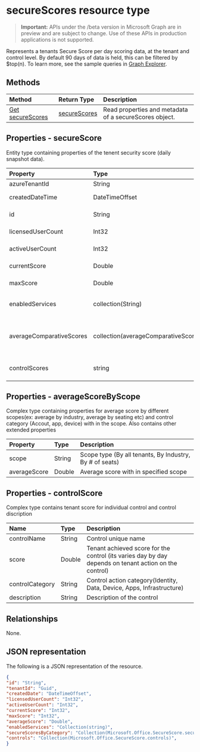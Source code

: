 # secureScores resource type

> **Important:** APIs under the /beta version in Microsoft Graph are in preview and are subject to change. Use of these APIs in production applications is not supported.

Represents a tenants Secure Score per day scoring data, at the tenant and control level. By default 90 days of data is held, this can be filtered by $top(n). To learn more, see the sample queries in [Graph Explorer](https://developer.microsoft.com/en-us/graph/graph-explorer).


## Methods

| Method   | Return Type|Description|
|:---------------|:--------|:----------|
|[Get secureScores](../api/get_secureScores.md) | [secureScores](secureScores.md) |Read properties and metadata of a secureScores object.|


## Properties - secureScore
Entity type containing properties of the tenent security score (daily snapshot data).

|Property |Type |Description |
|:--|:--|:--|
|	azureTenantId	|	String	|	GUID string for tenant ID	|
|	createdDateTime	|	DateTimeOffset	|	The date  when the entity is created
|	id	|	String	|	Combination of azureTenantId_createdDateTime	|
|	licensedUserCount	|	Int32	|	Licensed user count of the provided tenant	|
|	activeUserCount	|	Int32	|	Active user count of the given tenant	|
|	currentScore	|	Double	|	Tenant current attained score on specified date	|
|	maxScore |	Double	|	Tenant maximum possible score on specified date	|
|	enabledServices |	collection(String)	|	Microsoft provided services for the tenant (Ex: Excahnge online, Skype, Sharepoint etc)	|
|	averageComparativeScores |	collection(averageComparativeScore)	|Average score by different scopes(ex: average by industry, average by seating etc) and control category (Accout, app, device) with in the scope	|
|	controlScores |	string	|	Contains tenant score for individual control and control discription	|

## Properties - averageScoreByScope
Complex type containing properties for average score by different scopes(ex: average by industry, average by seating etc) and control category (Accout, app, device) with in the scope. Also contains other extended properties

|Property |Type |Description |
|:--|:--|:--|
|	scope	|	String	|	Scope type (By all tenants, By Industry, By # of seats)	|
|	averageScore	|	Double	| Average score with in specified scope |

## Properties - controlScore
Complex type contains tenant score for individual control and control discription

|Name |Type |Description |
|:--|:--|:--|
|	controlName	|	String	|	Control unique name	|
|	score	|	Double	|  Tenant achieved score for the control (its varies day by day depends on tenant action on the control) |
|	controlCategory	|	String	|  Control action category(Identity, Data, Device, Apps, Infrastructure) |
|	description	|	String	|  Description of the control |

## Relationships

None.

## JSON representation

The following is a JSON representation of the resource.

<!-- {
  "blockType": "resource",
  "optionalProperties": [

  ],
  "@odata.type": "microsoft.graph.secureScores"
}-->

```json
{
"id": "String",
"tenantId": "Guid",
"createdDate": "DateTimeOffset",
"licensedUserCount": "Int32",
"activeUserCount": "Int32",
"currentScore": "Int32",
"maxScore": "Int32",
"averageScore": "Double",
"enabledServices": "Collection(string)",
"secureScoresByCategory": "Collection(Microsoft.Office.SecureScore.secureScoresByCategory)",
"controls": "Collection(Microsoft.Office.SecureScore.controls)",
}

```


<!-- {
  "type": "#page.annotation",
  "description": "secureScores resource",
  "keywords": "",
  "section": "documentation",
  "tocPath": ""
}-->
